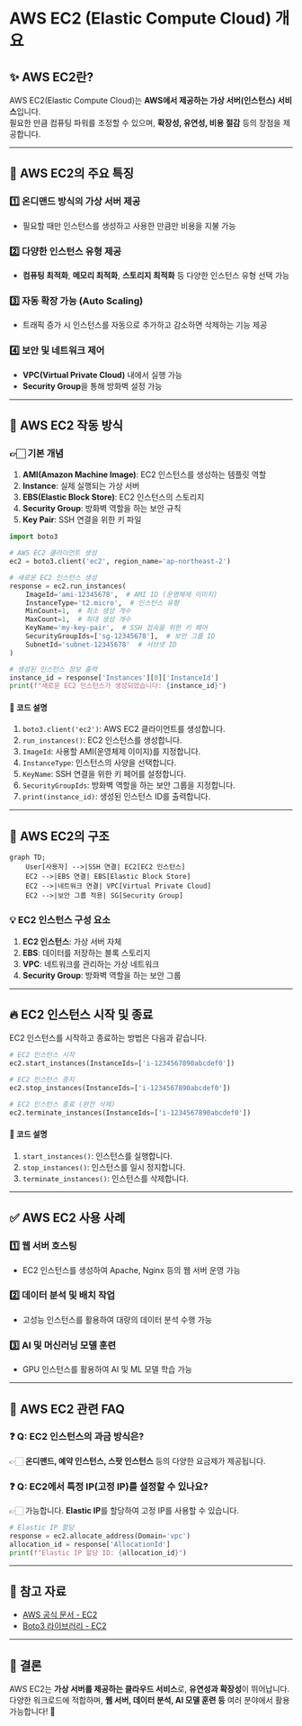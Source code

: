 # AWS EC2 (Elastic Compute Cloud) 개요

## ✨ AWS EC2란?
AWS EC2(Elastic Compute Cloud)는 **AWS에서 제공하는 가상 서버(인스턴스) 서비스**입니다.  
필요한 만큼 컴퓨팅 파워를 조정할 수 있으며, **확장성, 유연성, 비용 절감** 등의 장점을 제공합니다.

---

## 📌 AWS EC2의 주요 특징
### 1️⃣ **온디맨드 방식의 가상 서버 제공**
- 필요할 때만 인스턴스를 생성하고 사용한 만큼만 비용을 지불 가능

### 2️⃣ **다양한 인스턴스 유형 제공**
- **컴퓨팅 최적화**, **메모리 최적화**, **스토리지 최적화** 등 다양한 인스턴스 유형 선택 가능

### 3️⃣ **자동 확장 가능 (Auto Scaling)**
- 트래픽 증가 시 인스턴스를 자동으로 추가하고 감소하면 삭제하는 기능 제공

### 4️⃣ **보안 및 네트워크 제어**
- **VPC(Virtual Private Cloud)** 내에서 실행 가능
- **Security Group**을 통해 방화벽 설정 가능

---

## 🚀 AWS EC2 작동 방식
### 👉🏻 **기본 개념**
1. **AMI(Amazon Machine Image)**: EC2 인스턴스를 생성하는 템플릿 역할
2. **Instance**: 실제 실행되는 가상 서버
3. **EBS(Elastic Block Store)**: EC2 인스턴스의 스토리지
4. **Security Group**: 방화벽 역할을 하는 보안 규칙
5. **Key Pair**: SSH 연결을 위한 키 파일

```python
import boto3

# AWS EC2 클라이언트 생성
ec2 = boto3.client('ec2', region_name='ap-northeast-2')

# 새로운 EC2 인스턴스 생성
response = ec2.run_instances(
    ImageId='ami-12345678',  # AMI ID (운영체제 이미지)
    InstanceType='t2.micro',  # 인스턴스 유형
    MinCount=1,  # 최소 생성 개수
    MaxCount=1,  # 최대 생성 개수
    KeyName='my-key-pair',  # SSH 접속을 위한 키 페어
    SecurityGroupIds=['sg-12345678'],  # 보안 그룹 ID
    SubnetId='subnet-12345678'  # 서브넷 ID
)

# 생성된 인스턴스 정보 출력
instance_id = response['Instances'][0]['InstanceId']
print(f"새로운 EC2 인스턴스가 생성되었습니다: {instance_id}")
```

#### 📌 **코드 설명**
1. `boto3.client('ec2')`: AWS EC2 클라이언트를 생성합니다.
2. `run_instances()`: EC2 인스턴스를 생성합니다.
3. `ImageId`: 사용할 AMI(운영체제 이미지)를 지정합니다.
4. `InstanceType`: 인스턴스의 사양을 선택합니다.
5. `KeyName`: SSH 연결을 위한 키 페어를 설정합니다.
6. `SecurityGroupIds`: 방화벽 역할을 하는 보안 그룹을 지정합니다.
7. `print(instance_id)`: 생성된 인스턴스 ID를 출력합니다.

---

## 🔹 AWS EC2의 구조

```mermaid
graph TD;
    User[사용자] -->|SSH 연결| EC2[EC2 인스턴스]
    EC2 -->|EBS 연결| EBS[Elastic Block Store]
    EC2 -->|네트워크 연결| VPC[Virtual Private Cloud]
    EC2 -->|보안 그룹 적용| SG[Security Group]
```

### 💡 **EC2 인스턴스 구성 요소**
1. **EC2 인스턴스**: 가상 서버 자체
2. **EBS**: 데이터를 저장하는 블록 스토리지
3. **VPC**: 네트워크를 관리하는 가상 네트워크
4. **Security Group**: 방화벽 역할을 하는 보안 그룹

---

## 🔥 EC2 인스턴스 시작 및 종료
EC2 인스턴스를 시작하고 종료하는 방법은 다음과 같습니다.

```python
# EC2 인스턴스 시작
ec2.start_instances(InstanceIds=['i-1234567890abcdef0'])

# EC2 인스턴스 중지
ec2.stop_instances(InstanceIds=['i-1234567890abcdef0'])

# EC2 인스턴스 종료 (완전 삭제)
ec2.terminate_instances(InstanceIds=['i-1234567890abcdef0'])
```

#### 📌 **코드 설명**
1. `start_instances()`: 인스턴스를 실행합니다.
2. `stop_instances()`: 인스턴스를 일시 정지합니다.
3. `terminate_instances()`: 인스턴스를 삭제합니다.

---

## ✅ AWS EC2 사용 사례

### 1️⃣ **웹 서버 호스팅**
- EC2 인스턴스를 생성하여 Apache, Nginx 등의 웹 서버 운영 가능

### 2️⃣ **데이터 분석 및 배치 작업**
- 고성능 인스턴스를 활용하여 대량의 데이터 분석 수행 가능

### 3️⃣ **AI 및 머신러닝 모델 훈련**
- GPU 인스턴스를 활용하여 AI 및 ML 모델 학습 가능

---

## 🌟 AWS EC2 관련 FAQ
### ❓ **Q: EC2 인스턴스의 과금 방식은?**
👉🏻 **온디맨드, 예약 인스턴스, 스팟 인스턴스** 등의 다양한 요금제가 제공됩니다.

### ❓ **Q: EC2에서 특정 IP(고정 IP)를 설정할 수 있나요?**
👉🏻 가능합니다. **Elastic IP**를 할당하여 고정 IP를 사용할 수 있습니다.

```python
# Elastic IP 할당
response = ec2.allocate_address(Domain='vpc')
allocation_id = response['AllocationId']
print(f"Elastic IP 할당 ID: {allocation_id}")
```

---

## 🔗 참고 자료
- [AWS 공식 문서 - EC2](https://docs.aws.amazon.com/ko_kr/ec2/latest/UserGuide/EC2_GetStarted.html)
- [Boto3 라이브러리 - EC2](https://boto3.amazonaws.com/v1/documentation/api/latest/reference/services/ec2.html)

---

## 🎯 결론
AWS EC2는 **가상 서버를 제공하는 클라우드 서비스**로, **유연성과 확장성**이 뛰어납니다. 다양한 워크로드에 적합하며, **웹 서버, 데이터 분석, AI 모델 훈련 등** 여러 분야에서 활용 가능합니다! 🚀
